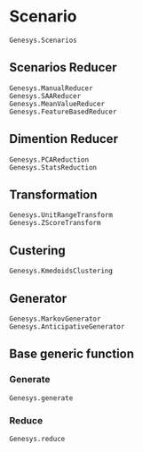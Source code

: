 # Scenario

```@docs
Genesys.Scenarios
```

## Scenarios Reducer

```@docs
Genesys.ManualReducer
Genesys.SAAReducer
Genesys.MeanValueReducer
Genesys.FeatureBasedReducer
```

## Dimention Reducer
```@docs
Genesys.PCAReduction
Genesys.StatsReduction
```

## Transformation
```@docs
Genesys.UnitRangeTransform
Genesys.ZScoreTransform
```

## Custering
```@docs
Genesys.KmedoidsClustering
```


## Generator
```@docs
Genesys.MarkovGenerator
Genesys.AnticipativeGenerator
```





## Base generic function
### Generate
```@docs
Genesys.generate
```

### Reduce
```@docs
Genesys.reduce
```
